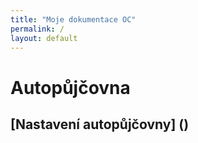 ```yaml
---
title: "Moje dokumentace OC"
permalink: /
layout: default
---
```


# Autopůjčovna
## [Nastavení autopůjčovny] ()

![<Tlacitko na odeslani dokumentu emailem>](</Moje-dokumentace/Picture/email_vypujcka.JPG>)

